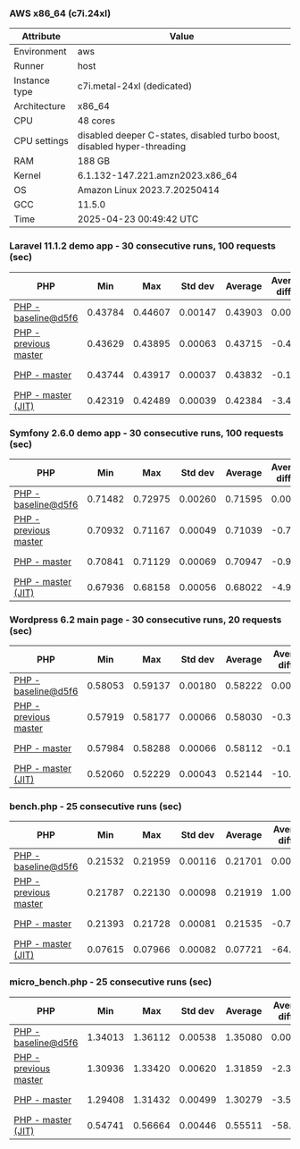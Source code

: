 ### AWS x86_64 (c7i.24xl)

|  Attribute    |     Value      |
|---------------|----------------|
| Environment   |aws|
| Runner        |host|
| Instance type |c7i.metal-24xl (dedicated)|
| Architecture  |x86_64
| CPU           |48 cores|
| CPU settings  |disabled deeper C-states, disabled turbo boost, disabled hyper-threading|
| RAM           |188 GB|
| Kernel        |6.1.132-147.221.amzn2023.x86_64|
| OS            |Amazon Linux 2023.7.20250414|
| GCC           |11.5.0|
| Time          |2025-04-23 00:49:42 UTC|

### Laravel 11.1.2 demo app - 30 consecutive runs, 100 requests (sec)

|     PHP     |     Min     |     Max     |    Std dev   |   Average  |  Average diff % |   Median   | Median diff % |     Memory    |
|-------------|-------------|-------------|--------------|------------|-----------------|------------|---------------|---------------|
|[PHP - baseline@d5f6](https://github.com/php/php-src/commit/d5f6e56610)|0.43784|0.44607|0.00147|0.43903|0.00%|0.43868|0.00%|41.85 MB|
|[PHP - previous master](https://github.com/php/php-src/commit/32a45769d1)|0.43629|0.43895|0.00063|0.43715|-0.43%|0.43708|-0.36%|41.97 MB|
|[PHP - master](https://github.com/php/php-src/commit/7ac1b0c917)|0.43744|0.43917|0.00037|0.43832|-0.16%|0.43834|-0.08%|41.99 MB|
|[PHP - master (JIT)](https://github.com/php/php-src/commit/7ac1b0c917)|0.42319|0.42489|0.00039|0.42384|-3.46%|0.42380|-3.39%|50.86 MB|

### Symfony 2.6.0 demo app - 30 consecutive runs, 100 requests (sec)

|     PHP     |     Min     |     Max     |    Std dev   |   Average  |  Average diff % |   Median   | Median diff % |     Memory    |
|-------------|-------------|-------------|--------------|------------|-----------------|------------|---------------|---------------|
|[PHP - baseline@d5f6](https://github.com/php/php-src/commit/d5f6e56610)|0.71482|0.72975|0.00260|0.71595|0.00%|0.71541|0.00%|37.51 MB|
|[PHP - previous master](https://github.com/php/php-src/commit/32a45769d1)|0.70932|0.71167|0.00049|0.71039|-0.78%|0.71028|-0.72%|37.64 MB|
|[PHP - master](https://github.com/php/php-src/commit/7ac1b0c917)|0.70841|0.71129|0.00069|0.70947|-0.90%|0.70927|-0.86%|37.64 MB|
|[PHP - master (JIT)](https://github.com/php/php-src/commit/7ac1b0c917)|0.67936|0.68158|0.00056|0.68022|-4.99%|0.68010|-4.94%|44.61 MB|

### Wordpress 6.2 main page - 30 consecutive runs, 20 requests (sec)

|     PHP     |     Min     |     Max     |    Std dev   |   Average  |  Average diff % |   Median   | Median diff % |     Memory    |
|-------------|-------------|-------------|--------------|------------|-----------------|------------|---------------|---------------|
|[PHP - baseline@d5f6](https://github.com/php/php-src/commit/d5f6e56610)|0.58053|0.59137|0.00180|0.58222|0.00%|0.58197|0.00%|43.07 MB|
|[PHP - previous master](https://github.com/php/php-src/commit/32a45769d1)|0.57919|0.58177|0.00066|0.58030|-0.33%|0.58020|-0.30%|43.05 MB|
|[PHP - master](https://github.com/php/php-src/commit/7ac1b0c917)|0.57984|0.58288|0.00066|0.58112|-0.19%|0.58105|-0.16%|43.05 MB|
|[PHP - master (JIT)](https://github.com/php/php-src/commit/7ac1b0c917)|0.52060|0.52229|0.00043|0.52144|-10.44%|0.52135|-10.42%|62.15 MB|

### bench.php - 25 consecutive runs (sec)

|     PHP     |     Min     |     Max     |    Std dev   |   Average  |  Average diff % |   Median   | Median diff % |     Memory    |
|-------------|-------------|-------------|--------------|------------|-----------------|------------|---------------|---------------|
|[PHP - baseline@d5f6](https://github.com/php/php-src/commit/d5f6e56610)|0.21532|0.21959|0.00116|0.21701|0.00%|0.21693|0.00%|26.23 MB|
|[PHP - previous master](https://github.com/php/php-src/commit/32a45769d1)|0.21787|0.22130|0.00098|0.21919|1.00%|0.21924|1.07%|26.25 MB|
|[PHP - master](https://github.com/php/php-src/commit/7ac1b0c917)|0.21393|0.21728|0.00081|0.21535|-0.76%|0.21508|-0.86%|26.25 MB|
|[PHP - master (JIT)](https://github.com/php/php-src/commit/7ac1b0c917)|0.07615|0.07966|0.00082|0.07721|-64.42%|0.07694|-64.53%|27.41 MB|

### micro_bench.php - 25 consecutive runs (sec)

|     PHP     |     Min     |     Max     |    Std dev   |   Average  |  Average diff % |   Median   | Median diff % |     Memory    |
|-------------|-------------|-------------|--------------|------------|-----------------|------------|---------------|---------------|
|[PHP - baseline@d5f6](https://github.com/php/php-src/commit/d5f6e56610)|1.34013|1.36112|0.00538|1.35080|0.00%|1.35158|0.00%|20.49 MB|
|[PHP - previous master](https://github.com/php/php-src/commit/32a45769d1)|1.30936|1.33420|0.00620|1.31859|-2.38%|1.31863|-2.44%|20.51 MB|
|[PHP - master](https://github.com/php/php-src/commit/7ac1b0c917)|1.29408|1.31432|0.00499|1.30279|-3.55%|1.30310|-3.59%|20.51 MB|
|[PHP - master (JIT)](https://github.com/php/php-src/commit/7ac1b0c917)|0.54741|0.56664|0.00446|0.55511|-58.91%|0.55467|-58.96%|21.83 MB|
